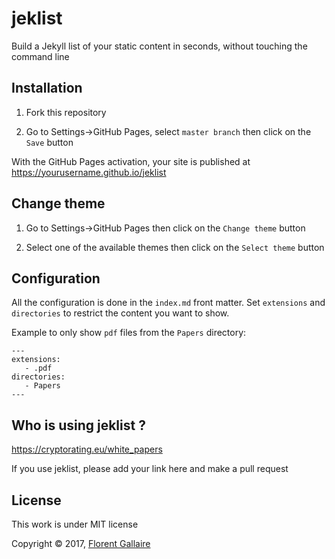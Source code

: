 
# jeklist

Build a Jekyll list of your static content in seconds, without touching the command line

## Installation

1) Fork this repository

2) Go to Settings->GitHub Pages, select `master branch` then click on the `Save` button

With the GitHub Pages activation, your site is published at https://yourusername.github.io/jeklist

## Change theme

1) Go to Settings->GitHub Pages then click on the `Change theme` button

2) Select one of the available themes then click on the `Select theme` button

## Configuration

All the configuration is done in the `index.md` front matter. Set `extensions` and `directories` to restrict the content you want to show.

Example to only show `pdf` files from the `Papers` directory:

```
---
extensions:
   - .pdf
directories:
   - Papers 
---
```

## Who is using jeklist ?

https://cryptorating.eu/white_papers

If you use jeklist, please add your link here and make a pull request

## License

This work is under MIT license

Copyright © 2017, [Florent Gallaire](https://f.gallai.re)
